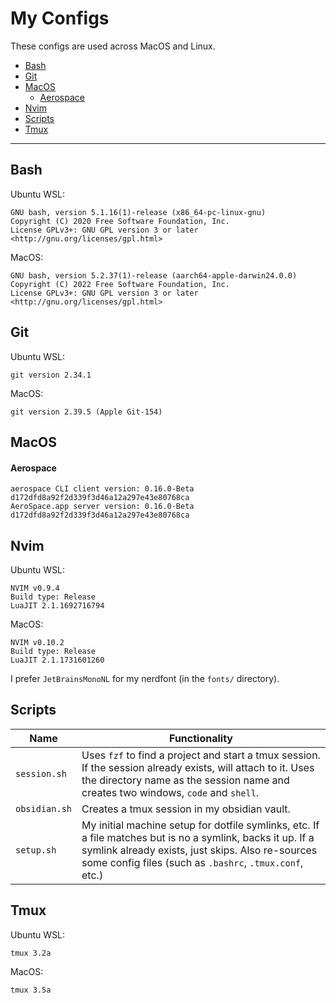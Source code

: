 # My Configs

These configs are used across MacOS and Linux.

- [Bash](#bash)
- [Git](#git)
- [MacOS](#macos)
  - [Aerospace](#aerospace)
- [Nvim](#nvim)
- [Scripts](#scripts)
- [Tmux](#tmux)

---

## Bash

Ubuntu WSL:

```
GNU bash, version 5.1.16(1)-release (x86_64-pc-linux-gnu)
Copyright (C) 2020 Free Software Foundation, Inc.
License GPLv3+: GNU GPL version 3 or later <http://gnu.org/licenses/gpl.html>
```

MacOS:

```
GNU bash, version 5.2.37(1)-release (aarch64-apple-darwin24.0.0)
Copyright (C) 2022 Free Software Foundation, Inc.
License GPLv3+: GNU GPL version 3 or later <http://gnu.org/licenses/gpl.html>
```

## Git

Ubuntu WSL:

```
git version 2.34.1
```

MacOS:

```
git version 2.39.5 (Apple Git-154)
```

## MacOS

#### Aerospace

```
aerospace CLI client version: 0.16.0-Beta d172dfd8a92f2d339f3d46a12a297e43e80768ca
AeroSpace.app server version: 0.16.0-Beta d172dfd8a92f2d339f3d46a12a297e43e80768ca
```

## Nvim

Ubuntu WSL:

```
NVIM v0.9.4
Build type: Release
LuaJIT 2.1.1692716794
```

MacOS:

```
NVIM v0.10.2
Build type: Release
LuaJIT 2.1.1731601260
```

I prefer `JetBrainsMonoNL` for my nerdfont (in the `fonts/` directory).

## Scripts

| Name          | Functionality                                                                                                                                                                                                              |
| ------------- | -------------------------------------------------------------------------------------------------------------------------------------------------------------------------------------------------------------------------- |
| `session.sh`  | Uses `fzf` to find a project and start a tmux session. If the session already exists, will attach to it. Uses the directory name as the session name and creates two windows, `code` and `shell`.                          |
| `obsidian.sh` | Creates a tmux session in my obsidian vault.                                                                                                                                                                               |
| `setup.sh`    | My initial machine setup for dotfile symlinks, etc. If a file matches but is no a symlink, backs it up. If a symlink already exists, just skips. Also re-sources some config files (such as `.bashrc`, `.tmux.conf`, etc.) |

## Tmux

Ubuntu WSL:

```
tmux 3.2a
```

MacOS:

```
tmux 3.5a
```
